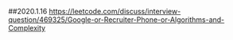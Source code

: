 ##2020.1.16 https://leetcode.com/discuss/interview-question/469325/Google-or-Recruiter-Phone-or-Algorithms-and-Complexity
